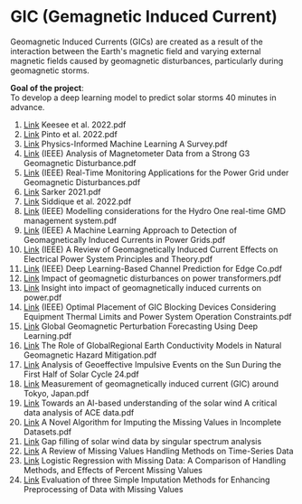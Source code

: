 # GIC (**G**emagnetic **I**nduced **C**urrent)
Geomagnetic Induced Currents (GICs) are created as a result of the interaction between the Earth's magnetic field and varying external magnetic fields caused by geomagnetic disturbances, particularly during geomagnetic storms.  

**Goal of the project**:   
To develop a deep learning model to predict solar storms 40 minutes in advance.  
   
01. [Link](https://www.frontiersin.org/articles/10.3389/fspas.2020.550874/full) Keesee et al. 2022.pdf
02. [Link](https://www.frontiersin.org/articles/10.3389/fspas.2022.869740/full) Pinto et al. 2022.pdf
03. [Link](https://arxiv.org/abs/2211.08064) Physics-Informed Machine Learning A Survey.pdf
04. [Link](https://ieeexplore.ieee.org/document/9750736) (IEEE) Analysis of Magnetometer Data from a Strong G3 Geomagnetic Disturbance.pdf
05. [Link](https://ieeexplore.ieee.org/document/9320114) (IEEE) Real-Time Monitoring Applications for the Power Grid under Geomagnetic Disturbances.pdf
06. [Link](https://www.mdpi.com/2076-3263/12/1/27) Sarker 2021.pdf
07. [Link](https://www.mdpi.com/2076-3263/12/1/27) Siddique et al. 2022.pdf
08. [Link](https://ieeexplore.ieee.org/abstract/document/6673069?casa_token=HDPm8ZLy3_YAAAAA:n97uiGps4ET-G6Jg8DVMRvVm8awpLxl_k-RxQAJSppDk7wfWWHIep8XdWtQclyBoJTvLEZhfYw) (IEEE) Modelling considerations for the Hydro One real-time GMD management system.pdf
09. [Link](https://ieeexplore.ieee.org/abstract/document/8922626?casa_token=hxKIZkn98KoAAAAA:KDbYorTQm_kz0LkVBMn1ystWSqNKMm_BPJyRVptBC5tb8I5KZLejHWdwcfhmSFTfIv70lGcAzg) (IEEE) A Machine Learning Approach to Detection of Geomagnetically Induced Currents in Power Grids.pdf
10. [Link](https://ieeexplore.ieee.org/abstract/document/9241698) (IEEE) A Review of Geomagnetically Induced Current Effects on Electrical Power System Principles and Theory.pdf   
11. [Link](https://ieeexplore.ieee.org/abstract/document/8805349) (IEEE) Deep Learning-Based Channel Prediction for Edge Co.pdf   
12. [Link](https://link.springer.com/article/10.1007/s41872-021-00179-8) Impact of geomagnetic disturbances on power transformers.pdf
13. [Link](https://www.sciencedirect.com/science/article/pii/S0378779620307252?casa_token=Vtbz2fn5_E8AAAAA:IU8o4Wv9gX98aAT9z8-1R8SrYMk3ZYl-xt158Bhx1NRLwSZGIIUAMWpfPp8eDgep3FKNnz6ASw) Insight into impact of geomagnetically induced currents on power.pdf
14. [Link](https://ieeexplore.ieee.org/abstract/document/7938414?casa_token=hdssR4UZ9JYAAAAA:-QTLlm5n6ICz1oewenSNR5scQ7X7mZVHTXBozXnGL274cqq7awGmFuE4P--3DjaNQcYnIWC3xw) (IEEE) Optimal Placement of GIC Blocking Devices Considering Equipment Thermal Limits and Power System Operation Constraints.pdf
15. [Link](https://agupubs.onlinelibrary.wiley.com/doi/epdf/10.1029/2022SW003045) Global Geomagnetic Perturbation Forecasting Using Deep Learning.pdf
16. [Link](https://link.springer.com/article/10.1007/s10712-019-09579-z) The Role of GlobalRegional Earth Conductivity Models in Natural Geomagnetic Hazard Mitigation.pdf
17. [Link](https://link.springer.com/article/10.1007/s11207-023-02119-4) Analysis of Geoeffective Impulsive Events on the Sun During the First Half of Solar Cycle 24.pdf
18. [Link](https://earth-planets-space.springeropen.com/articles/10.1186/s40623-021-01422-3) Measurement of geomagnetically induced current (GIC) around Tokyo, Japan.pdf
19. [Link](https://www.frontiersin.org/articles/10.3389/fspas.2022.980759/full) Towards an AI-based understanding of the solar wind A critical data analysis of ACE data.pdf  
20. [Link](https://assets.researchsquare.com/files/rs-1729251/v1/c0916dae-5765-4433-acab-bff8ae5146ad.pdf?c=1663140007) A Novel Algorithm for Imputing the Missing Values in Incomplete Datasets.pdf
21. [Link](https://agupubs.onlinelibrary.wiley.com/doi/full/10.1029/2010GL044138) Gap filling of solar wind data by singular spectrum analysis  
22. [Link](https://ieeexplore.ieee.org/abstract/document/7858189?casa_token=UoZJHdQ__dAAAAAA:BKaIh0SSqvRGeHZhOPEKmnWPIDT2la5Nh5kpAEFj-o09eC26i8SxJyrmtSvW8QEdf__7pKQm7A) A Review of Missing Values Handling Methods
on Time-Series Data  
23. [Link](http://www.jtle.net/uploadfile/2016/1108/20161108041850649.pdf) Logistic Regression with Missing Data: A Comparison of Handling Methods, and Effects of Percent Missing Values  
24. [Link](https://citeseerx.ist.psu.edu/document?repid=rep1&type=pdf&doi=2d5845af5ca4706995081c58c8451fbd733e8750) Evaluation of three Simple Imputation Methods for Enhancing Preprocessing of Data with Missing Values  
